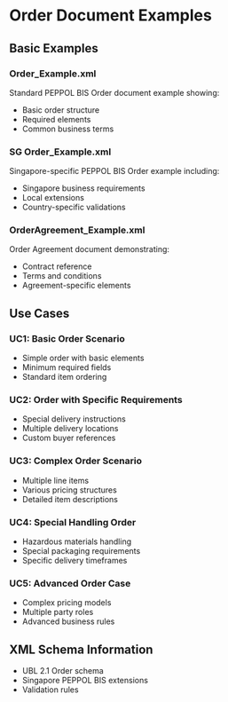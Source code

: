 # Order Document Examples

## Basic Examples

### Order_Example.xml
Standard PEPPOL BIS Order document example showing:
- Basic order structure
- Required elements
- Common business terms

### SG Order_Example.xml
Singapore-specific PEPPOL BIS Order example including:
- Singapore business requirements
- Local extensions
- Country-specific validations

### OrderAgreement_Example.xml
Order Agreement document demonstrating:
- Contract reference
- Terms and conditions
- Agreement-specific elements

## Use Cases

### UC1: Basic Order Scenario
- Simple order with basic elements
- Minimum required fields
- Standard item ordering

### UC2: Order with Specific Requirements
- Special delivery instructions
- Multiple delivery locations
- Custom buyer references

### UC3: Complex Order Scenario
- Multiple line items
- Various pricing structures
- Detailed item descriptions

### UC4: Special Handling Order
- Hazardous materials handling
- Special packaging requirements
- Specific delivery timeframes

### UC5: Advanced Order Case
- Complex pricing models
- Multiple party roles
- Advanced business rules

## XML Schema Information
- UBL 2.1 Order schema
- Singapore PEPPOL BIS extensions
- Validation rules
